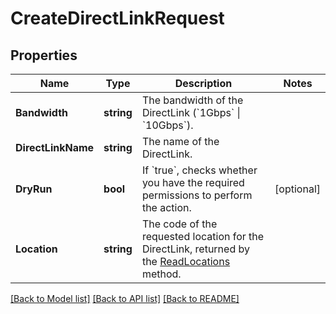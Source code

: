 # CreateDirectLinkRequest

## Properties

Name | Type | Description | Notes
------------ | ------------- | ------------- | -------------
**Bandwidth** | **string** | The bandwidth of the DirectLink (&#x60;1Gbps&#x60; \\| &#x60;10Gbps&#x60;). | 
**DirectLinkName** | **string** | The name of the DirectLink. | 
**DryRun** | **bool** | If &#x60;true&#x60;, checks whether you have the required permissions to perform the action. | [optional] 
**Location** | **string** | The code of the requested location for the DirectLink, returned by the [ReadLocations](#readlocations) method. | 

[[Back to Model list]](../README.md#documentation-for-models) [[Back to API list]](../README.md#documentation-for-api-endpoints) [[Back to README]](../README.md)


